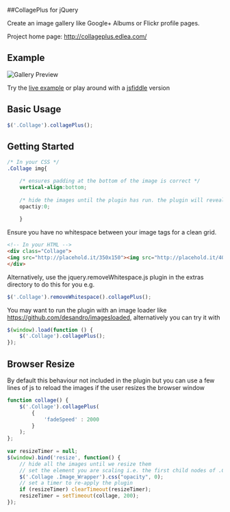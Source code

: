 ##CollagePlus for jQuery

Create an image gallery like Google+ Albums or Flickr profile pages. 

Project home page: http://collageplus.edlea.com/


Example
-------
![Gallery Preview](https://raw.github.com/ed-lea/jquery-collagePlus/master/support/images/0.2.0-preview.png)

Try the [live example](http://collageplus.edlea.com/example.html "Live CollagePlus example") or play around with a [jsfiddle](http://jsfiddle.net/edlea/uZv3n/) version


Basic Usage
-----------

```javascript
$('.Collage').collagePlus();
```
    
    
Getting Started
---------------

```CSS
/* In your CSS */
.Collage img{

    /* ensures padding at the bottom of the image is correct */
    vertical-align:bottom;
    
    /* hide the images until the plugin has run. the plugin will reveal the images*/
    opactiy:0;
    
    }
```
        

Ensure you have no whitespace between your image tags for a clean grid.

```HTML
<!-- In your HTML -->
<div class="Collage">
<img src="http://placehold.it/350x150"><img src="http://placehold.it/400x300"><img src="http://placehold.it/290x800">
</div>
```

Alternatively, use the jquery.removeWhitespace.js plugin in the extras directory to do this for you e.g.

```javascript
$('.Collage').removeWhitespace().collagePlus();
```

You may want to run the plugin with an image loader like https://github.com/desandro/imagesloaded, alternatively you can try it with

```javascript
$(window).load(function () {
    $('.Collage').collagePlus();
});
```

Browser Resize
--------------

By default this behaviour not included in the plugin but you can use a few lines of js to reload the images if the user resizes the browser window

```javascript
function collage() {
    $('.Collage').collagePlus(
        {
            'fadeSpeed' : 2000
        }
    );
};
 
var resizeTimer = null;
$(window).bind('resize', function() {
    // hide all the images until we resize them
    // set the element you are scaling i.e. the first child nodes of .Collage to opacity 0
    $('.Collage .Image_Wrapper').css("opacity", 0);
    // set a timer to re-apply the plugin
    if (resizeTimer) clearTimeout(resizeTimer);
    resizeTimer = setTimeout(collage, 200);
});
```
